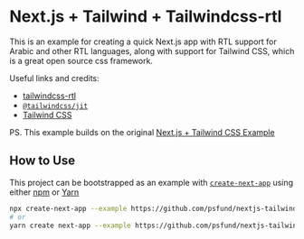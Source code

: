 # Next.js + Tailwind + Tailwindcss-rtl

This is an example for creating a quick Next.js app with RTL support for Arabic and other RTL languages, along with support for Tailwind CSS, which is a great open source css framework.

Useful links and credits:

- [tailwindcss-rtl](https://github.com/20lives/tailwindcss-rtl)
- [`@tailwindcss/jit`](https://github.com/tailwindlabs/tailwindcss-jit)
- [Tailwind CSS](https://tailwindcss.com/)

PS. This example builds on the original [Next.js + Tailwind CSS Example](https://github.com/vercel/next.js/tree/canary/examples/with-tailwindcss)

## How to Use

This project can be bootstrapped as an example with [`create-next-app`](https://github.com/vercel/next.js/tree/canary/packages/create-next-app) using either [npm](https://docs.npmjs.com/cli/init) or [Yarn](https://yarnpkg.com/lang/en/docs/cli/create/)

```bash
npx create-next-app --example https://github.com/psfund/nextjs-tailwind-rtl with-tailwind-rtl-app
# or
yarn create next-app --example https://github.com/psfund/nextjs-tailwind-rtl with-tailwind-rtl-app
```
